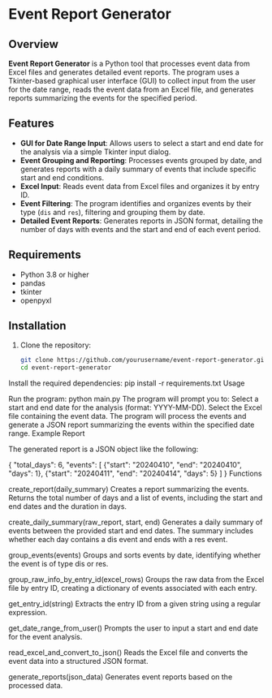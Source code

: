 # Event Report Generator

## Overview
**Event Report Generator** is a Python tool that processes event data from Excel files and generates detailed event reports. The program uses a Tkinter-based graphical user interface (GUI) to collect input from the user for the date range, reads the event data from an Excel file, and generates reports summarizing the events for the specified period.

## Features
- **GUI for Date Range Input**: Allows users to select a start and end date for the analysis via a simple Tkinter input dialog.
- **Event Grouping and Reporting**: Processes events grouped by date, and generates reports with a daily summary of events that include specific start and end conditions.
- **Excel Input**: Reads event data from Excel files and organizes it by entry ID.
- **Event Filtering**: The program identifies and organizes events by their type (`dis` and `res`), filtering and grouping them by date.
- **Detailed Event Reports**: Generates reports in JSON format, detailing the number of days with events and the start and end of each event period.

## Requirements
- Python 3.8 or higher
- pandas
- tkinter
- openpyxl

## Installation

1. Clone the repository:
   ```bash
   git clone https://github.com/yourusername/event-report-generator.git
   cd event-report-generator
Install the required dependencies:
pip install -r requirements.txt
Usage

Run the program:
python main.py
The program will prompt you to:
Select a start and end date for the analysis (format: YYYY-MM-DD).
Select the Excel file containing the event data.
The program will process the events and generate a JSON report summarizing the events within the specified date range.
Example Report

The generated report is a JSON object like the following:

{
    "total_days": 6,
    "events": [
        {"start": "20240410", "end": "20240410", "days": 1},
        {"start": "20240411", "end": "20240414", "days": 5}
    ]
}
Functions

create_report(daily_summary)
Creates a report summarizing the events. Returns the total number of days and a list of events, including the start and end dates and the duration in days.

create_daily_summary(raw_report, start, end)
Generates a daily summary of events between the provided start and end dates. The summary includes whether each day contains a dis event and ends with a res event.

group_events(events)
Groups and sorts events by date, identifying whether the event is of type dis or res.

group_raw_info_by_entry_id(excel_rows)
Groups the raw data from the Excel file by entry ID, creating a dictionary of events associated with each entry.

get_entry_id(string)
Extracts the entry ID from a given string using a regular expression.

get_date_range_from_user()
Prompts the user to input a start and end date for the event analysis.

read_excel_and_convert_to_json()
Reads the Excel file and converts the event data into a structured JSON format.

generate_reports(json_data)
Generates event reports based on the processed data.
